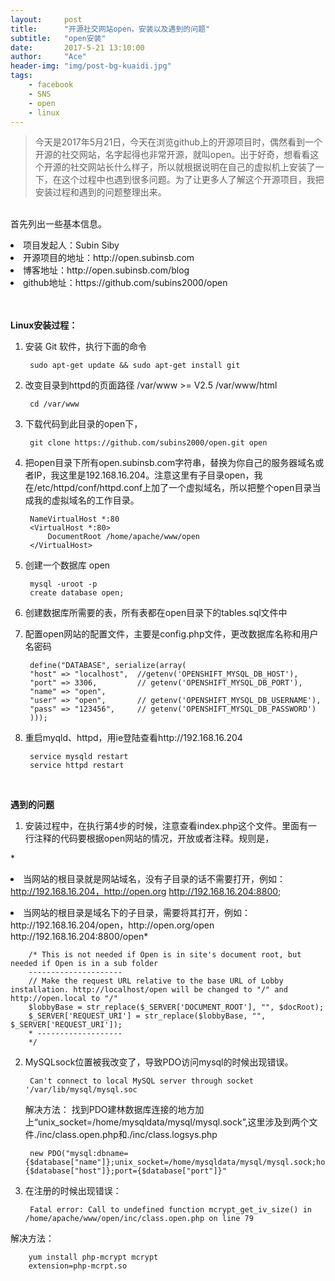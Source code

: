 ```yaml
---
layout:     post
title:      "开源社交网站open，安装以及遇到的问题"
subtitle:   "open安装"
date:       2017-5-21 13:10:00
author:     "Ace"
header-img: "img/post-bg-kuaidi.jpg"
tags:
    - facebook
    - SNS
    - open
    - linux
---
```



> 今天是2017年5月21日，今天在浏览github上的开源项目时，偶然看到一个开源的社交网站，名字起得也非常开源，就叫open。出于好奇，想看看这个开源的社交网站长什么样子，所以就根据说明在自己的虚拟机上安装了一下，在这个过程中也遇到很多问题。为了让更多人了解这个开源项目，我把安装过程和遇到的问题整理出来。

<br>首先列出一些基本信息。
<li>项目发起人：Subin Siby
<li>开源项目的地址：http://open.subinsb.com </li>
<li>博客地址：http://open.subinsb.com/blog</li>
<li>github地址：https://github.com/subins2000/open</li>
<br>

<br><b>Linux安装过程：</b>


1. 安装 Git 软件，执行下面的命令

		sudo apt-get update && sudo apt-get install git
		
2. 改变目录到httpd的页面路径 /var/www >= V2.5 /var/www/html

		cd /var/www

3. 下载代码到此目录的open下，

		git clone https://github.com/subins2000/open.git open

4. 把open目录下所有open.subinsb.com字符串，替换为你自己的服务器域名或者IP，我这里是192.168.16.204。注意这里有子目录open，我在/etc/httpd/conf/httpd.conf上加了一个虚拟域名，所以把整个open目录当成我的虚拟域名的工作目录。

		NameVirtualHost *:80
		<VirtualHost *:80>
		    DocumentRoot /home/apache/www/open
		</VirtualHost>

5. 创建一个数据库 open
		
		mysql -uroot -p
		create database open;
		
6. 创建数据库所需要的表，所有表都在open目录下的tables.sql文件中
7. 配置open网站的配置文件，主要是config.php文件，更改数据库名称和用户名密码

		define("DATABASE", serialize(array(
  		"host" => "localhost", 	//getenv('OPENSHIFT_MYSQL_DB_HOST'),
  		"port" => 3306, 		// getenv('OPENSHIFT_MYSQL_DB_PORT'),
  		"name" => "open",
  		"user" => "open", 		// getenv('OPENSHIFT_MYSQL_DB_USERNAME'),
  		"pass" => "123456", 	// getenv('OPENSHIFT_MYSQL_DB_PASSWORD')
		)));

8. 重启myqld、httpd，用ie登陆查看http://192.168.16.204

		service mysqld restart
		service httpd restart
		
<br>

<b>遇到的问题</b>

1. 安装过程中，在执行第4步的时候，注意查看index.php这个文件。里面有一行注释的代码要根据open网站的情况，开放或者注释。规则是，

*<li>当网站的根目录就是网站域名，没有子目录的话不需要打开，例如：http://192.168.16.204，http://open.org  http://192.168.16.204:8800;
<li>当网站的根目录是域名下的子目录，需要将其打开，例如：http://192.168.16.204/open，http://open.org/open  http://192.168.16.204:8800/open*

		/* This is not needed if Open is in site's document root, but needed if Open is in a sub folder
		---------------------
		// Make the request URL relative to the base URL of Lobby installation. http://localhost/open will be changed to "/" and http://open.local to "/"
		$lobbyBase = str_replace($_SERVER['DOCUMENT_ROOT'], "", $docRoot);
		$_SERVER['REQUEST_URI'] = str_replace($lobbyBase, "", $_SERVER['REQUEST_URI']);
		* -------------------
		*/

 
2. MySQLsock位置被我改变了，导致PDO访问mysql的时候出现错误。

		Can't connect to local MySQL server through socket '/var/lib/mysql/mysql.soc

	解决方法： 找到PDO建林数据库连接的地方加上“unix_socket=/home/mysqldata/mysql/mysql.sock”,这里涉及到两个文件./inc/class.open.php和./inc/class.logsys.php

		new PDO("mysql:dbname={$database["name"]};unix_socket=/home/mysqldata/mysql/mysql.sock;host={$database["host"]};port={$database["port"]}"

3. 在注册的时候出现错误：

		Fatal error: Call to undefined function mcrypt_get_iv_size() in /home/apache/www/open/inc/class.open.php on line 79
解决方法：
	
		yum install php-mcrypt mcrypt
		extension=php-mcrpt.so


